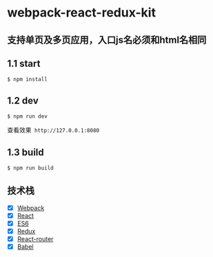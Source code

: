# webpack-react-redux-kit

## 支持单页及多页应用，入口js名必须和html名相同

## 1.1 start

```
$ npm install
```
## 1.2 dev
```
$ npm run dev
```

查看效果` http://127.0.0.1:8080`

## 1.3 build
```
$ npm run build
```

## 技术栈

- [x] [Webpack](https://webpack.github.io)
- [x] [React](https://facebook.github.io/react/)
- [x] [ES6](http://es6.ruanyifeng.com/)
- [x] [Redux](https://github.com/rackt/redux)
- [x] [React-router](https://github.com/rackt/react-router-redux)
- [x] [Babel](https://babeljs.io/)